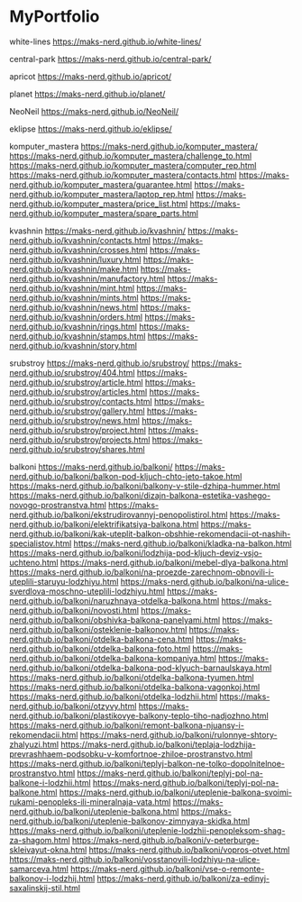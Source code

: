 # MyPortfolio

white-lines
https://maks-nerd.github.io/white-lines/

central-park
https://maks-nerd.github.io/central-park/

apricot
https://maks-nerd.github.io/apricot/

planet
https://maks-nerd.github.io/planet/

NeoNeil
https://maks-nerd.github.io/NeoNeil/

eklipse
https://maks-nerd.github.io/eklipse/

komputer_mastera
https://maks-nerd.github.io/komputer_mastera/
https://maks-nerd.github.io/komputer_mastera/challenge_to.html
https://maks-nerd.github.io/komputer_mastera/computer_rep.html
https://maks-nerd.github.io/komputer_mastera/contacts.html
https://maks-nerd.github.io/komputer_mastera/guarantee.html
https://maks-nerd.github.io/komputer_mastera/laptop_rep.html
https://maks-nerd.github.io/komputer_mastera/price_list.html
https://maks-nerd.github.io/komputer_mastera/spare_parts.html

kvashnin
https://maks-nerd.github.io/kvashnin/
https://maks-nerd.github.io/kvashnin/contacts.html
https://maks-nerd.github.io/kvashnin/crosses.html
https://maks-nerd.github.io/kvashnin/luxury.html
https://maks-nerd.github.io/kvashnin/make.html
https://maks-nerd.github.io/kvashnin/manufactory.html
https://maks-nerd.github.io/kvashnin/mint.html
https://maks-nerd.github.io/kvashnin/mints.html
https://maks-nerd.github.io/kvashnin/news.html
https://maks-nerd.github.io/kvashnin/orders.html
https://maks-nerd.github.io/kvashnin/rings.html
https://maks-nerd.github.io/kvashnin/stamps.html
https://maks-nerd.github.io/kvashnin/story.html

srubstroy
https://maks-nerd.github.io/srubstroy/
https://maks-nerd.github.io/srubstroy/404.html
https://maks-nerd.github.io/srubstroy/article.html
https://maks-nerd.github.io/srubstroy/articles.html
https://maks-nerd.github.io/srubstroy/contacts.html
https://maks-nerd.github.io/srubstroy/gallery.html
https://maks-nerd.github.io/srubstroy/news.html
https://maks-nerd.github.io/srubstroy/project.html
https://maks-nerd.github.io/srubstroy/projects.html
https://maks-nerd.github.io/srubstroy/shares.html

balkoni
https://maks-nerd.github.io/balkoni/
https://maks-nerd.github.io/balkoni/balkon-pod-kljuch-chto-jeto-takoe.html
https://maks-nerd.github.io/balkoni/balkony-v-stile-dzhipa-hummer.html
https://maks-nerd.github.io/balkoni/dizajn-balkona-estetika-vashego-novogo-prostranstva.html
https://maks-nerd.github.io/balkoni/ekstrudirovannyj-penopolistirol.html
https://maks-nerd.github.io/balkoni/elektrifikatsiya-balkona.html
https://maks-nerd.github.io/balkoni/kak-uteplit-balkon-obshhie-rekomendacii-ot-nashih-specialistov.html
https://maks-nerd.github.io/balkoni/kladka-na-balkon.html
https://maks-nerd.github.io/balkoni/lodzhija-pod-kljuch-deviz-vsjo-uchteno.html
https://maks-nerd.github.io/balkoni/mebel-dlya-balkona.html
https://maks-nerd.github.io/balkoni/na-proezde-zarechnom-obnovili-i-uteplili-staruyu-lodzhiyu.html
https://maks-nerd.github.io/balkoni/na-ulice-sverdlova-moschno-uteplili-lodzhiyu.html
https://maks-nerd.github.io/balkoni/naruzhnaya-otdelka-balkona.html
https://maks-nerd.github.io/balkoni/novosti.html
https://maks-nerd.github.io/balkoni/obshivka-balkona-panelyami.html
https://maks-nerd.github.io/balkoni/osteklenie-balkonov.html
https://maks-nerd.github.io/balkoni/otdelka-balkona-cena.html
https://maks-nerd.github.io/balkoni/otdelka-balkona-foto.html
https://maks-nerd.github.io/balkoni/otdelka-balkona-kompaniya.html
https://maks-nerd.github.io/balkoni/otdelka-balkona-pod-klyuch-barnaulskaya.html
https://maks-nerd.github.io/balkoni/otdelka-balkona-tyumen.html
https://maks-nerd.github.io/balkoni/otdelka-balkona-vagonkoj.html
https://maks-nerd.github.io/balkoni/otdelka-lodzhii.html
https://maks-nerd.github.io/balkoni/otzyvy.html
https://maks-nerd.github.io/balkoni/plastikovye-balkony-teplo-tiho-nadjozhno.html
https://maks-nerd.github.io/balkoni/remont-balkona-njuansy-i-rekomendacii.html
https://maks-nerd.github.io/balkoni/rulonnye-shtory-zhalyuzi.html
https://maks-nerd.github.io/balkoni/teplaja-lodzhija-prevrashhaem-podsobku-v-komfortnoe-zhiloe-prostranstvo.html
https://maks-nerd.github.io/balkoni/teplyj-balkon-ne-tolko-dopolnitelnoe-prostranstvo.html
https://maks-nerd.github.io/balkoni/teplyj-pol-na-balkone-i-lodzhii.html
https://maks-nerd.github.io/balkoni/teplyj-pol-na-balkone.html
https://maks-nerd.github.io/balkoni/uteplenie-balkona-svoimi-rukami-penopleks-ili-mineralnaja-vata.html
https://maks-nerd.github.io/balkoni/uteplenie-balkona.html
https://maks-nerd.github.io/balkoni/uteplenie-balkonov-zimnyaya-skidka.html
https://maks-nerd.github.io/balkoni/uteplenie-lodzhii-penopleksom-shag-za-shagom.html
https://maks-nerd.github.io/balkoni/v-peterburge-skleivayut-okna.html
https://maks-nerd.github.io/balkoni/vopros-otvet.html
https://maks-nerd.github.io/balkoni/vosstanovili-lodzhiyu-na-ulice-samarceva.html
https://maks-nerd.github.io/balkoni/vse-o-remonte-balkonov-i-lodzhij.html
https://maks-nerd.github.io/balkoni/za-edinyj-saxalinskij-stil.html
